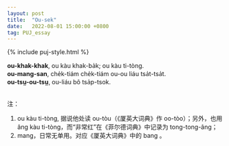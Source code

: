```yaml
---
layout: post
title:  "Ou-sek"
date:   2022-08-01 15:00:00 +0800
tag: PUJ_essay
---
```


{% include puj-style.html %}

**ou-khak-khak**, ou kàu khak-ba̍k; ou kàu ti-tòng.<br>
**ou-mang-san**, che̍k-tiám che̍k-tiám ou-ou liáu tsa̍t-tsa̍t.<br>
**ou-tsṳ-ou-tsṳ**, ou-liáu bô tsa̍p-tsok.


<br>
注：

1. ou kàu ti-tòng, 据说他处读 ou-tòu（《厦英大词典》作 oo-tòo）；另外，也用 âng kàu ti-tòng，而“非常红”在《菲尔德词典》中记录为 tong-tong-âng；
2. mang，日常无单用。对应《厦英大词典》中的 bang 。
